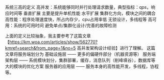 


系统三高的定义
高并发：系统能够同时并行处理请求数量，典型指标：qps，响应时间等
垂直扩展 
主要是提升单机性能
水平扩展
集群化方向，模块之间的耦合
高性能：程序处理速度快，所占内存少，cpu占用率低
无锁设计，多线程等
高可用：系统的可用时间
避免单点/集群化设计/完善的故障检测

上面的定义比较抽象，我主要参考了这篇文章【https://km.woa.com/articles/show/562770?kmref=search&from_page=1&no=5 高并发架构设计经验】进行了理解。
这篇文章将服务端划分为
基础设施层 —— 更多的偏硬件部分（机器资源等）
服务端架构层 —— 系统模块划分，集群部署，缓存，消息队列（削峰填谷），数据库等大的模块的优化方案
服务器的应用层 —— 服务本身的高性能开发，多线程，协程等。


